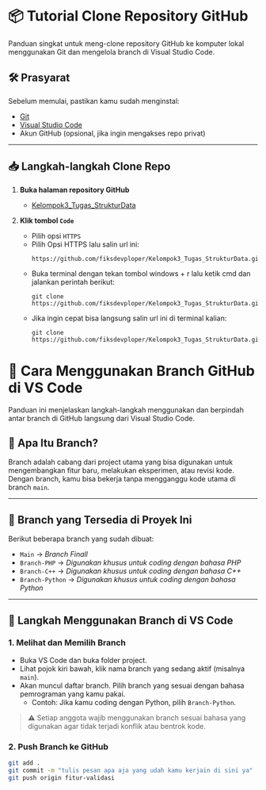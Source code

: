 # 📦 Tutorial Clone Repository GitHub

Panduan singkat untuk meng-clone repository GitHub ke komputer lokal menggunakan Git dan mengelola branch di Visual Studio Code.

## 🛠️ Prasyarat

Sebelum memulai, pastikan kamu sudah menginstal:

- [Git](https://git-scm.com/downloads)
- [Visual Studio Code](https://code.visualstudio.com/)
- Akun GitHub (opsional, jika ingin mengakses repo privat)

---

## 📥 Langkah-langkah Clone Repo

1. **Buka halaman repository GitHub**
   - [Kelompok3_Tugas_StrukturData](https://github.com/fiksdevploper/Kelompok3_Tugas_StrukturData)

2. **Klik tombol `Code`**
   - Pilih opsi `HTTPS`
   - Pilih Opsi HTTPS lalu salin url ini:
     ```
     https://github.com/fiksdevploper/Kelompok3_Tugas_StrukturData.git
     ```
   - Buka terminal dengan tekan tombol windows + r lalu ketik cmd dan jalankan perintah berikut:
     ```
     git clone https://github.com/fiksdevploper/Kelompok3_Tugas_StrukturData.git
     ```
   - Jika ingin cepat bisa langsung salin url ini di terminal kalian:
       ```
       git clone https://github.com/fiksdevploper/Kelompok3_Tugas_StrukturData.git

# 🌿 Cara Menggunakan Branch GitHub di VS Code

Panduan ini menjelaskan langkah-langkah menggunakan dan berpindah antar branch di GitHub langsung dari Visual Studio Code.

## 📌 Apa Itu Branch?

Branch adalah cabang dari project utama yang bisa digunakan untuk mengembangkan fitur baru, melakukan eksperimen, atau revisi kode. Dengan branch, kamu bisa bekerja tanpa mengganggu kode utama di branch `main`.

---

## 📂 Branch yang Tersedia di Proyek Ini

Berikut beberapa branch yang sudah dibuat:

- `Main` → *Branch Finall*
- `Branch-PHP` → *Digunakan khusus untuk coding dengan bahasa PHP*
- `Branch-C++` → *Digunakan khusus untuk coding dengan bahasa C++*
- `Branch-Python` → *Digunakan khusus untuk coding dengan bahasa Python*

---

## 🧭 Langkah Menggunakan Branch di VS Code

### 1. Melihat dan Memilih Branch

- Buka VS Code dan buka folder project.
- Lihat pojok kiri bawah, klik nama branch yang sedang aktif (misalnya `main`).
- Akan muncul daftar branch. Pilih branch yang sesuai dengan bahasa pemrograman yang kamu pakai.
  - Contoh: Jika kamu coding dengan Python, pilih `Branch-Python`.

> ⚠️ Setiap anggota wajib menggunakan branch sesuai bahasa yang digunakan agar tidak terjadi konflik atau bentrok kode.

### 2. Push Branch ke GitHub
   ```bash
   git add .
   git commit -m "tulis pesan apa aja yang udah kamu kerjain di sini ya"
   git push origin fitur-validasi

